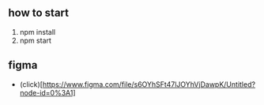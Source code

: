 ## how to start
1. npm install
2. npm start

## figma
- (click)[https://www.figma.com/file/s6OYhSFt47lJOYhVjDawpK/Untitled?node-id=0%3A1]
